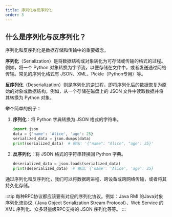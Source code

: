 ```yaml
---
title: 序列化与反序列化
order: 3
---
```


## 什么是序列化与反序列化？

序列化和反序列化是数据存储和传输中的重要概念。

**序列化**（Serialization）是将数据结构或对象转化为可存储或传输的格式的过程。例如，将一个 Python 对象转换为字节流，以便存储在文件中，或者发送通过网络传输。常见的序列化格式有 JSON、XML、Pickle（Python专用）等。

**反序列化**（Deserialization）则是序列化的逆过程，即将序列化后的数据恢复为原始的对象或数据结构。例如，从一个存储在磁盘上的 JSON 文件中读取数据并将其转换为 Python 对象。

举个简单的例子：

1. **序列化**：将 Python 字典转换为 JSON 格式的字符串。

   ```python
   import json
   data = {'name': 'Alice', 'age': 25}
   serialized_data = json.dumps(data)
   print(serialized_data)  # 输出: '{"name": "Alice", "age": 25}'
   ```

2. **反序列化**：将 JSON 格式的字符串转换回 Python 字典。

   ```python
   deserialized_data = json.loads(serialized_data)
   print(deserialized_data)  # 输出: {'name': 'Alice', 'age': 25}
   ```

通过序列化和反序列化，我们可以将数据跨进程、跨设备或跨网络传输，或者将其持久化存储。

:::tip
每种RPC协议都应该要有对应的序列化协议。例如：Java RMI 的Java对象序列化流协议（Java Object Serialization Stream Protocol）、Web Service 的 XML 序列化、众多轻量级RPC支持的 JSON 序列化等等。
:::